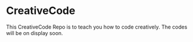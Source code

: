 # CreativeCode
This CreativeCode Repo is to teach you how to code creatively. The codes will be on display soon. 
